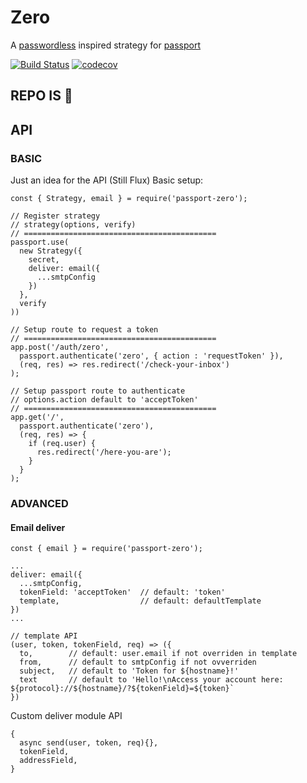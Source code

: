 Zero
==============

A [passwordless](https://github.com/florianheinemann/passwordless) inspired strategy for [passport](https://github.com/jaredhanson/passport)

[![Build Status](https://travis-ci.org/nickbalestra/zero.svg?branch=master)](https://travis-ci.org/nickbalestra/zero)
[![codecov](https://codecov.io/gh/nickbalestra/zero/branch/master/graph/badge.svg)](https://codecov.io/gh/nickbalestra/zero)


## REPO IS 🚧 

## API

### BASIC

Just an idea for the API (Still Flux)
Basic setup: 

```
const { Strategy, email } = require('passport-zero');

// Register strategy
// strategy(options, verify)
// ===========================================
passport.use(
  new Strategy({              
    secret,
    deliver: email({
      ...smtpConfig
    })                    
  },
  verify
))

// Setup route to request a token
// ===========================================
app.post('/auth/zero',
  passport.authenticate('zero', { action : 'requestToken' }), 
  (req, res) => res.redirect('/check-your-inbox')
);

// Setup passport route to authenticate
// options.action default to 'acceptToken'
// ===========================================
app.get('/', 
  passport.authenticate('zero'),
  (req, res) => {
    if (req.user) {
      res.redirect('/here-you-are');
    }
  }
);
```

### ADVANCED

#### Email deliver
```
const { email } = require('passport-zero');

...
deliver: email({
  ...smtpConfig,
  tokenField: 'acceptToken'  // default: 'token'
  template,                  // default: defaultTemplate
})
...

// template API
(user, token, tokenField, req) => ({
  to,        // default: user.email if not overriden in template
  from,      // default to smtpConfig if not ovverriden
  subject,   // default to 'Token for ${hostname}!'
  text       // default to 'Hello!\nAccess your account here: ${protocol}://${hostname}/?${tokenField}=${token}`
})
```

Custom deliver module API
```
{
  async send(user, token, req){},
  tokenField,
  addressField,
}
```
